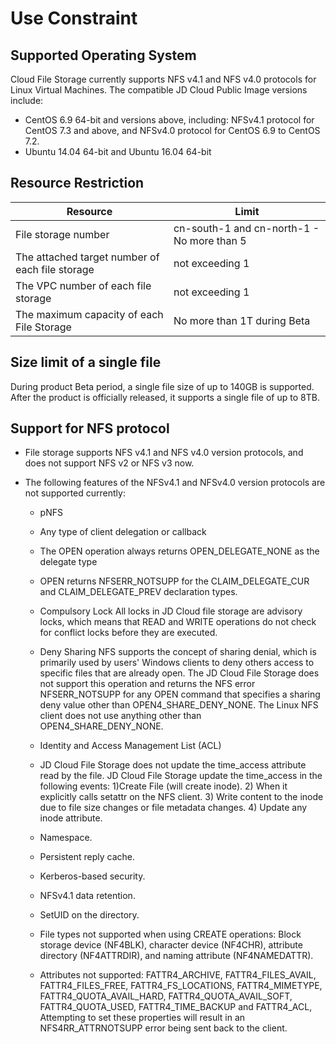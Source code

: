 # Use Constraint

## Supported Operating System

Cloud File Storage currently supports NFS v4.1 and NFS v4.0 protocols for Linux Virtual Machines. The compatible JD Cloud Public Image versions include:

- CentOS 6.9 64-bit and versions above, including: NFSv4.1 protocol for CentOS 7.3 and above, and NFSv4.0 protocol for CentOS 6.9 to CentOS 7.2.
- Ubuntu 14.04 64-bit and Ubuntu 16.04 64-bit



## Resource Restriction

| **Resource**                 | **Limit**                 |
| ------------------------ | ------------------------ |
| File storage number               |  cn-south-1 and cn-north-1 -  No more than 5  |
| The attached target number of each file storage | not exceeding 1                |
| The VPC number of each file storage | not exceeding 1                |
| The maximum capacity of each File Storage     | No more than 1T during Beta          |



## Size limit of a single file

During product Beta period, a single file size of up to 140GB is supported. After the product is officially released, it supports a single file of up to 8TB.



## Support for NFS protocol

- File storage supports NFS v4.1 and NFS v4.0 version protocols, and does not support NFS v2 or NFS v3 now.


- The following features of the NFSv4.1 and NFSv4.0 version protocols are not supported currently:


  - pNFS

  - Any type of client delegation or callback

  - The OPEN operation always returns OPEN_DELEGATE_NONE as the delegate type

  - OPEN returns NFSERR_NOTSUPP for the CLAIM_DELEGATE_CUR and CLAIM_DELEGATE_PREV declaration types.

  - Compulsory Lock
    All locks in JD Cloud file storage are advisory locks, which means that READ and WRITE operations do not check for conflict locks before they are executed.

  - Deny Sharing
    NFS supports the concept of sharing denial, which is primarily used by users' Windows clients to deny others access to specific files that are already open. The JD Cloud File Storage does not support this operation and returns the NFS error NFSERR_NOTSUPP for any OPEN command that specifies a sharing deny value other than OPEN4_SHARE_DENY_NONE. The Linux NFS client does not use anything other than OPEN4_SHARE_DENY_NONE.

  - Identity and Access Management List (ACL)

  - JD Cloud File Storage does not update the time_access attribute read by the file. JD Cloud File Storage update the time_access in the following events:
    1)Create File (will create inode).
    2) When it explicitly calls setattr on the NFS client.
    3) Write content to the inode due to file size changes or file metadata changes.
    4) Update any inode attribute.

  - Namespace.

  - Persistent reply cache.

  - Kerberos-based security.

  - NFSv4.1 data retention.

  - SetUID on the directory.

  - File types not supported when using CREATE operations: Block storage device (NF4BLK), character device (NF4CHR), attribute directory (NF4ATTRDIR), and naming attribute (NF4NAMEDATTR).

  - Attributes not supported: FATTR4_ARCHIVE, FATTR4_FILES_AVAIL, FATTR4_FILES_FREE, FATTR4_FS_LOCATIONS, FATTR4_MIMETYPE, FATTR4_QUOTA_AVAIL_HARD, FATTR4_QUOTA_AVAIL_SOFT, FATTR4_QUOTA_USED, FATTR4_TIME_BACKUP and FATTR4_ACL, Attempting to set these properties will result in an NFS4RR_ATTRNOTSUPP error being sent back to the client.
